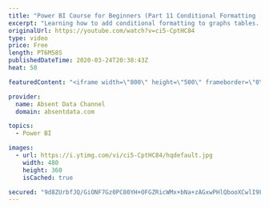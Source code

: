 ```yaml
---
title: "Power BI Course for Beginners (Part 11 Conditional Formatting )"
excerpt: "Learning how to add conditional formatting to graphs tables. Utilize colors and icons to deliver quick insights"
originalUrl: https://youtube.com/watch?v=ci5-CptHC84
type: video
price: Free
length: PT6M58S
publishedDateTime: 2020-03-24T20:38:43Z
heat: 50

featuredContent: "<iframe width=\"800\" height=\"500\" frameborder=\"0\" src=\"https://www.youtube.com/embed/ci5-CptHC84\" allow=\"accelerometer; autoplay; encrypted-media; gyroscope; picture-in-picture\" allowfullscreen></iframe>"

provider:
  name: Absent Data Channel
  domain: absentdata.com

topics:
  - Power BI

images:
  - url: https://i.ytimg.com/vi/ci5-CptHC84/hqdefault.jpg
    width: 480
    height: 360
    isCached: true

secured: "9d8ZUrbfJQ/GiONF7Gz0PC80YH+OFGZRicWMx+bNa+zAGxwPHlQbooXCwlI9F2EtvTaYcpGhMncpMWUxnpXtmytYlScpA2apKL/b7y+29rL6jEXcRmAZq+OBcS7cU4IvE8bz1d5NPYbp9DYXCtuJMsYvZcSwuKH3zD6KDF/Ug5UjjJx4DrDOtkSYIp09mj+p7pROTo6wa+QbYmyXzx+uLiTOmrIeIVilJ6KYykbM8fBy6Hht/MxsUhedsNLRB8Kd6KLNTvuNvBevmkwn6cp59m1tMzFApdJ8/q9PYd8OtZpZCoTHrU/CqhbXKNQbwGKHLFG82+fwHfHiT9S0PaskvGz3HPR4cnpn0H6MS8mINY1OZZCPRDeiogtLKQZz2JLf5b1pDWstR9Q7/lIPWOsXHObv0DkiSYjhN0rL9vgo7PI=;rmWzNxiMXqOma1gcqv43+w=="
---
```


